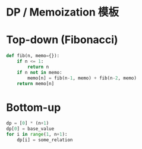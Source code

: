 # DP / Memoization 模板

# Top-down (Fibonacci)
```python
def fib(n, memo={}):
    if n <= 1:
        return n
    if n not in memo:
        memo[n] = fib(n-1, memo) + fib(n-2, memo)
    return memo[n]
```

# Bottom-up
```python
dp = [0] * (n+1)
dp[0] = base_value
for i in range(1, n+1):
    dp[i] = some_relation
```